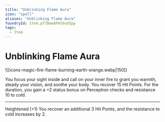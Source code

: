 ```yaml
---
title: "Unblinking Flame Aura"
icon: "spell"
aliases: "Unblinking Flame Aura"
foundryId: Item.pT7DmwAFW39uOSpp
tags:
  - Item
---
```


# Unblinking Flame Aura
![[icons-magic-fire-flame-burning-earth-orange.webp|150]]

You focus your sight inside and call on your inner fire to grant you warmth, steady your vision, and soothe your body. You recover 15 Hit Points. For the duration, you gain a +2 status bonus on Perception checks and resistance 10 to cold.

* * *

Heightened (+1) You recover an additional 3 Hit Points, and the resistance to cold increases by 2.
